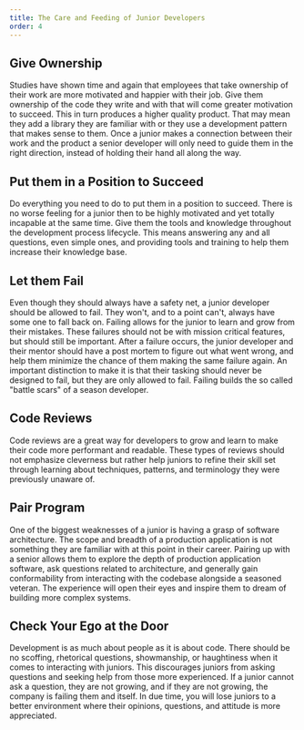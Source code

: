 ```yaml
---
title: The Care and Feeding of Junior Developers
order: 4
---
```


## Give Ownership

Studies have shown time and again that employees that take ownership of their work are more motivated and happier with their job. Give them ownership of the code they write and with that will come greater motivation to succeed. This in turn produces a higher quality product. That may mean they add a library they are familiar with or they use a development pattern that makes sense to them. Once a junior makes a connection between their work and the product a senior developer will only need to guide them in the right direction, instead of holding their hand all along the way.

## Put them in a Position to Succeed

Do everything you need to do to put them in a position to succeed. There is no worse feeling for a junior then to be highly motivated and yet totally incapable at the same time. Give them the tools and knowledge throughout the development process lifecycle. This means answering any and all questions, even simple ones, and providing tools and training to help them increase their knowledge base.

## Let them Fail

Even though they should always have a safety net, a junior developer should be allowed to fail. They won't, and to a point can't, always have some one to fall back on. Failing allows for the junior to learn and grow from their mistakes. These failures should not be with mission critical features, but should still be important. After a failure occurs, the junior developer and their mentor should have a post mortem to figure out what went wrong, and help them minimize the chance of them making the same failure again. An important distinction to make it is that their tasking should never be designed to fail, but they are only allowed to fail. Failing builds the so called "battle scars" of a season developer.

## Code Reviews

Code reviews are a great way for developers to grow and learn to make their code more performant and readable. These types of reviews should not emphasize cleverness but rather help juniors to refine their skill set through learning about techniques, patterns, and terminology they were previously unaware of.

## Pair Program

One of the biggest weaknesses of a junior is having a grasp of software architecture. The scope and breadth of a production application is not something they are familiar with at this point in their career. Pairing up with a senior allows them to explore the depth of production application software, ask questions related to architecture, and generally gain conformability from interacting with the codebase alongside a seasoned veteran. The experience will open their eyes and inspire them to dream of building more complex systems.

## Check Your Ego at the Door

Development is as much about people as it is about code. There should be no scoffing, rhetorical questions, showmanship, or haughtiness when it comes to interacting with juniors. This discourages juniors from asking questions and seeking help from those more experienced. If a junior cannot ask a question, they are not growing, and if they are not growing, the company is failing them and itself. In due time, you will lose juniors to a better environment where their opinions, questions, and attitude is more appreciated.
